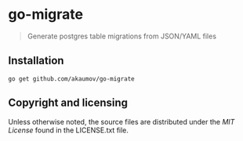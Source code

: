 # go-migrate
> Generate postgres table migrations from JSON/YAML files

## Installation

    go get github.com/akaumov/go-migrate
    
 ## Copyright and licensing
 
 Unless otherwise noted, the source files are distributed under the *MIT License*
 found in the LICENSE.txt file.